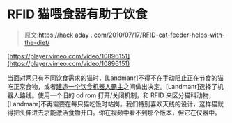 # RFID 猫喂食器有助于饮食

> 原文:[https://hack aday . com/2010/07/17/RFID-cat-feeder-helps-with-the-diet/](https://hackaday.com/2010/07/17/rfid-cat-feeder-helps-with-the-diet/)

[https://player.vimeo.com/video/10896151](https://player.vimeo.com/video/10896151)

当面对两只有不同饮食需求的猫时，[Landmanr]不得不在手动阻止正在节食的猫吃正常食物，或者[建造一个饮食机器人霸主](http://www.instructables.com/id/RFID-pet-feeder/)之间做出决定。[Landmanr]选择了机器人路线。使用一个旧的 cd rom 打开/关闭机制，和 RFID 来区分猫科动物，[Landmanr]不再需要在每只猫吃饭时站岗。我们特别喜欢天线的设计，这样猫就得把头伸进去才能激活食物开口。你在视频中看不到那个版本，但它在仪器中。
